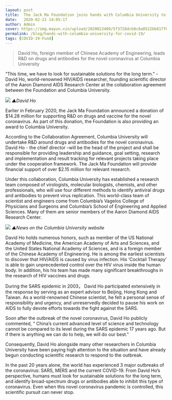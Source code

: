 ```yaml
---
layout: post
title:  The Jack Ma Foundation joins hands with Columbia University to advance  R&D for the novel coronavirus
date:   2020-02-21 14:05:17
author: Admin
cover: https://img.mayun.xin/upload/2020022409/5f3728dcb0c8a8522bb817f0fd2a7aed.png
permalink: /blog/hands-with-columbia-university-for-covid-19/
tags: [COVID-19-Fund]
---
```


> David Ho, foreign member of Chinese Academy of Engineering, leads R&D on drugs and antibodies for the novel coronavirus at Columbia University

“This time, we have to look for sustainable solutions for the long term.” - David Ho, world-renowned HIV/AIDS researcher, founding scientific director of the Aaron Diamond AIDS Research Center at the collaboration agreement between the Foundation and Columbia University. 

![](https://img.mayun.xin/upload/2020031516/8301f3611c34b3815991706b29223962.jpeg)
*▲David Ho*


Earlier in February 2020, the Jack Ma Foundation announced a donation of $14.28 million for supporting R&D on drugs and vaccine for the novel coronavirus. As part of this donation, the Foundation is also providing an award to Columbia University.

According to the Collaboration Agreement, Columbia University will undertake R&D around drugs and antibodies for the novel coronavirus. David Ho - the chief director –will be the head of the project and shall be responsible for providing leadership and guidance, goal setting, research and implementation and result tracking for relevant projects taking place under the cooperation framework. The Jack Ma Foundation will provide financial support of over $2.15 million for relevant research.

Under this collaboration, Columbia University has established a research team composed of virologists, molecular biologists, chemists, and other professionals, who will use four different methods to identify antiviral drugs and antibodies to prevent virus replication. This world-class team of scientist and engineers come from Columbia’s Vagelos College of Physicians and Surgeons and Columbia’s School of Engineering and Applied Sciences. Many of them are senior members of the Aaron Diamond AIDS Research Center.

![](https://img.mayun.xin/upload/2020031516/c4cbb402578325578ebe6d98b6d7cb1c.jpeg)
*▲News on the Columbia University website*

David Ho holds numerous honors, such as member of the US National Academy of Medicine, the American Academy of Arts and Sciences, and the United States National Academy of Sciences, and is a foreign member of the Chinese Academy of Engineering. He is among the earliest scientists to discover that HIV/AIDS is caused by virus infection. His ‘Cocktail Therapy’ is able to gain unprecedented control over the HIV virus inside the human body. In addition, his his team has made many significant breakthroughs in the research of HIV vaccines and drugs.

During the SARS epidemic in 2003， David Ho participated extensively in the response by serving as an expert advisor to Beijing, Hong Kong and Taiwan. As a world-renowned Chinese scientist, he felt a personal sense of responsibility and urgency, and unreservedly decided to pause his work on AIDS to fully devote efforts towards the fight against the SARS.

Soon after the outbreak of the novel coronavirus, David Ho  publicly commented, “ China’s current advanced level of science and technology cannot be compared to its level during the SARS epidemic 17 years ago. But if there is anything we can do to help, we will do our best.”

Consequently, David Ho alongside many other researchers in Columbia University have been paying high attention to the situation and have already begun conducting scientific research to respond to the outbreak.

In the past 20 years alone, the world has experienced 3 major outbreaks of the coronavirus: SARS, MERS and the current COVID-19. From David Ho’s perspective, humans must look for sustainable solutions for the long term, and identify broad-spectrum drugs or antibodies able to inhibit this type of coronavirus. Even when this novel coronavirus pandemic is controlled, this scientific pursuit can never stop.